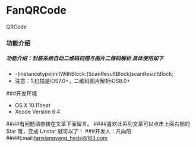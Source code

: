 # FanQRCode
QRCode

###  功能介绍

##### 功能介绍：封装系统自动二维码扫描与图片二维码解析 具体使用如下
* -(instancetype)initWithBlock:(ScanResultBlock)scanResultBlock;
* 注意：1.扫描是iOS7.0+，二维码图片解析iOS8.0+

###开发环境

* OS X 10.11beat
* Xcode Version 6.4 

####有问题请直接在文章下面留言。
####喜欢此系列文章可以点击上面右侧的 Star 哦，变成 Unstar 就可以了！ 
###开发人：凡向阳
####Email:fanxiangyang_heda@163.com
